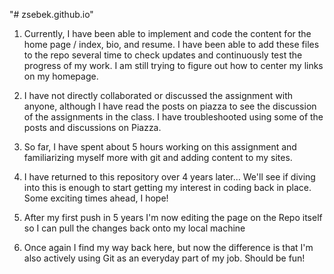 "# zsebek.github.io" 

1. Currently, I have been able to implement and code
   the content for the home page / index, bio, and resume. I have been able to add these files to the repo several time to check updates and continuously test the progress of my work. I am still trying to figure out how to center my links on my homepage. 


2. I have not directly collaborated or discussed the 
   assignment with anyone, although I have read the posts on
   piazza to see the discussion of the assignments in the class. I have troubleshooted using some of the posts and discussions on Piazza. 

3. So far, I have spent about 5 hours working on this 
   assignment and familiarizing myself more with git and 
   adding content to my sites. 


4. I have returned to this repository over 4 years later... We'll see if diving into this is enough to start getting my interest in coding back in place. Some exciting times ahead, I hope!

5. After my first push in 5 years I'm now editing the page on the Repo itself so I can pull the changes back onto my local machine

6. Once again I find my way back here, but now the difference is that I'm also actively using Git as an everyday part of my job. Should be fun!
